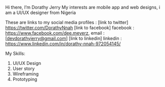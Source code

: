 Hi there,
 I’m Dorathy Jerry My interests are mobile app and web designs, i am a UI/UX designer from Nigeria

  These are links to my social media profiles :
  [link to twitter]  https://twitter.com/DorathyNnah 
 [link to facebook]  facebook : https://www.facebook.com/dee.meyerz, 
  email : [devdorathyjerry@gmail.com]
  [link to linkedin] linkedin : https://www.linkedin.com/in/dorathy-nnah-972054145/

My Skills:
1. UI/UX Design
2. User story
3. Wireframing
4. Prototyping
